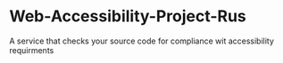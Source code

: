 Web-Accessibility-Project-Rus
=============================

A service that checks your source code for compliance wit accessibility requirments
